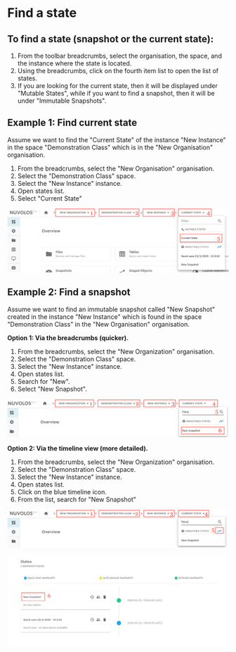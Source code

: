 # Find a state

## To find a state (snapshot or the current state):

1. From the toolbar breadcrumbs, select the organisation, the space, and the instance where the state is located.
2. Using the breadcrumbs, click on the fourth item list to open the list of states.
3. If you are looking for the current state, then it will be displayed under "Mutable States", while if you want to find a snapshot, then it will be under "Immutable Snapshots".

## Example 1: Find current state

Assume we want to find the "Current State" of the instance "New Instance" in the space "Demonstration Class" which is in the "New Organisation" organisation.

1. From the breadcrumbs, select the "New Organisation" organisation.&#x20;
2. Select the "Demonstration Class" space.
3. Select the "New Instance" instance.
4. Open states list.
5. Select "Current State"

![](<../../.gitbook/assets/Screen Shot 2020-03-23 at 10.06.09 AM.png>)

## Example 2: Find a snapshot

Assume we want to find an immutable snapshot called "New Snapshot" created in the instance "New Instance" which is found in the space "Demonstration Class" in the "New Organisation" organisation.

**Option 1: Via the breadcrumbs (quicker).**

1. From the breadcrumbs, select the "New Organization" organisation.&#x20;
2. Select the "Demonstration Class" space.
3. Select the "New Instance" instance.
4. Open states list.
5. Search for "New".
6. Select "New Snapshot".

![](<../../.gitbook/assets/Screen Shot 2020-03-23 at 10.12.30 AM.png>)

**Option 2: Via the timeline view (more detailed).**

1. From the breadcrumbs, select the "New Organization" organisation.&#x20;
2. Select the "Demonstration Class" space.
3. Select the "New Instance" instance.
4. Open states list.
5. Click on the blue timeline icon.
6. From the list, search for "New Snapshot"

![](<../../.gitbook/assets/Screen Shot 2020-03-23 at 10.18.03 AM.png>)

![](<../../.gitbook/assets/Screen Shot 2020-03-23 at 10.20.08 AM (1).png>)
